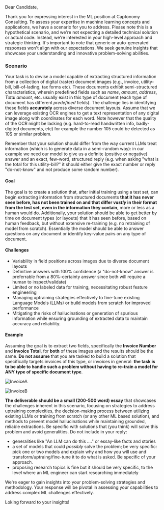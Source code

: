 Dear Candidate,

Thank you for expressing interest in the ML position at Captonomy Consulting. To assess your expertise in machine learning concepts and applications, we have a scenario for you to address. Please note this is a hypothetical scenario, and we're not expecting a detailed technical solution or actual code. Instead, we're interested in your high-level approach and strategic thinking. It's important to note that generic or auto-generated responses won't align with our expectations. We seek genuine insights that showcase your understanding and innovative problem-solving abilities.

### Scenario 
Your task is to devise a model capable of extracting structured information from a collection of digital (raster) document images (e.g., invoice, utility-bill, bill-of-lading, tax forms etc). These documents exhibit semi-structured characteristics, wherein predefined fields such as *name*, *amount*, *address*, *Total amount*, etc. usually exist in this type of document (each type of document has different *predefined* fields). The challenge lies in identifying these fields **accurately** across diverse document layouts. Assume that we can leverage existing OCR engines to get a text representation of any digital image along with coordinates for each word. Note however that the quality of the OCR might be lacking (e.g. hard-to-read handwritten info, badly-digited documents, etc) for example the number 105 could be detected as 10S or similar problem.

Remember that your solution should differ from the way current LLMs treat information (which is to generate data in a semi-random way): in our example we need our model to give us a definite (positive or negative) answer and an exact, few-word, structured reply (e.g. when asking "what is the total for this utility-bill?" it should either give the exact number or reply "do-not-know" and not produce some random number).

#### Goal
The goal is to create a solution that, after initial training using a test set, can begin extracting information from structured documents **that it has never seen before, has not been trained on and that differ *vastly* in their format from the test set, even in the information they contain**, more or less as a human would do. Additionally, your solution should be able to get better by time on document types (or layouts) that it has seen before, based on human feedback, but without extensive re-training (e.g. no retraining of model from scratch). Essentially the model should be able to answer questions on any document or identify key-value pairs on any type of document.

#### Challenges
- Variability in field positions across images due to diverse document layouts
- Definitive answers with 100% confidence (a "do-not-know" answer is preferrable from a 80%-certainty answer since both will require a human to inspect/validate)
- Limited or no labeled data for training, necessitating robust feature engineering
- Managing uptraining strategies effectively to fine-tune existing Language Models (LLMs) or build models from scratch for improved performance
- Mitigating the risks of hallucinations or generation of spurious information while ensuring grounding of extracted data to maintain accuracy and reliability.

#### Example
Assuming the goal is to extract two fields, specifically the **Invoice Number** and **Invoice Total**, for **both** of these images and the results should be the same. **Do not assume** that you are tasked to build a solution that specifically targets invoices of this type, or invoices in general: **the task is to be able to handle such a problem without having to re-train a model for ANY type of specific document type**.

![InvoiceA](https://github.com/Captonomy/assessment/assets/14951564/e6887b15-c19b-417e-9144-33b1d88085ee)

![InvoiceB](https://github.com/Captonomy/assessment/assets/14951564/2d4db56f-c03a-4327-b49a-9d9d56f548b6)


**The deliverable should be a small (200-500 word) essay** that showcases the challenges inherent in this scenario, focusing on strategies to address uptraining complexities, the decision-making process between utilizing existing LLMs or training from scratch (or any other ML based solution), and methods to prevent model hallucinations while maintaining grounded, reliable extractions. Be specific with solutions that (you think) will solve this problem and avoid generalities. Do not include in your reply:
- generalities like "An LLM can do this ...." or essay-like facts and stories
- a set of models that could *possibly* solve the problem; be very specific: pick one or two models and explain why and how you will use and transform/uptraing/fine-tune it to do what is asked. Be specific of your approach.
- proposing research topics is fine but it should be very specific, to the level where an ML engineer can start researching immediately

We're eager to gain insights into your problem-solving strategies and methodology. Your response will be pivotal in assessing your capabilities to address complex ML challenges effectively.

Loking forward to your insights!
